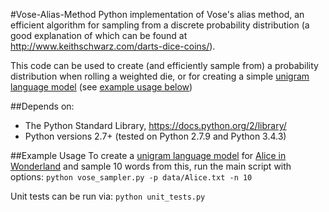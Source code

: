 #Vose-Alias-Method
Python implementation of Vose's alias method, an efficient algorithm for sampling from a discrete probability distribution (a good explanation of which can be found at http://www.keithschwarz.com/darts-dice-coins/).

This code can be used to create (and efficiently sample from) a probability distribution when rolling a weighted die, or for creating a simple [unigram language model](https://en.wikipedia.org/wiki/Language_model#Unigram_models) (see [example usage below](#example-usage))

##<a name="depends-on">Depends on:</a>
- The Python Standard Library, https://docs.python.org/2/library/
- Python versions 2.7+ (tested on Python 2.7.9 and Python 3.4.3)

##<a name="example-usage">Example Usage</a>
To create a [unigram language model](https://en.wikipedia.org/wiki/Language_model#Unigram_models) for [Alice in Wonderland](http://www.gutenberg.org/cache/epub/11/pg11.txt) and sample 10 words from this, run the main script with options:
```python vose_sampler.py -p data/Alice.txt -n 10```

Unit tests can be run via:
```python unit_tests.py```
